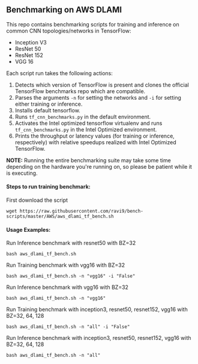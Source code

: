 ## Benchmarking on AWS DLAMI

This repo contains benchmarking scripts for training and inference on common CNN topologies/networks in TensorFlow: 

* Inception V3
* ResNet 50
* ResNet 152
* VGG 16

Each script run takes the following actions:

1. Detects which version of TensorFlow is present and clones the official TensorFlow benchmarks repo which are compatible.
2. Parses the arguments `-n` for setting the networks and `-i` for setting either training or inference.
3. Installs default tensorflow.
4. Runs `tf_cnn_benchmarks.py` in the default environment.
5. Activates the Intel optimized tensorflow virtualenv and runs `tf_cnn_benchmarks.py` in the Intel Optimized environment.
6. Prints the throughput or latency values (for training or inference, respectively) with relative speedups realized with Intel Optimized TensorFlow.

**NOTE:** Running the entire benchmarking suite may take some time depending on the hardware you're running on, so please be patient while it is executing.


#### Steps to run training benchmark:

First download the script
```
wget https://raw.githubusercontent.com/ravi9/bench-scripts/master/AWS/aws_dlami_tf_bench.sh

```
#### Usage Examples:
Run Inference benchmark with resnet50 with BZ=32
```
bash aws_dlami_tf_bench.sh
```

Run Training benchmark with vgg16 with BZ=32
```
bash aws_dlami_tf_bench.sh -n "vgg16" -i "False"
```

Run Inference benchmark with vgg16 with BZ=32
```
bash aws_dlami_tf_bench.sh -n "vgg16"
```

Run Training benchmark with inception3, resnet50, resnet152, vgg16 with BZ=32, 64, 128
```
bash aws_dlami_tf_bench.sh -n "all" -i "False"
```

Run Inference benchmark with inception3, resnet50, resnet152, vgg16 with BZ=32, 64, 128
```
bash aws_dlami_tf_bench.sh -n "all"
```


